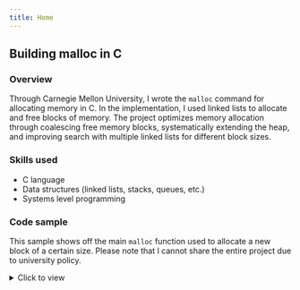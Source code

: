```yaml
---
title: Home
---
```


## Building malloc in C

### Overview

Through Carnegie Mellon University, I wrote the `malloc` command for allocating memory in C. In the implementation, I used linked lists to allocate and free blocks of memory. The project optimizes memory allocation through coalescing free memory blocks, systematically extending the heap, and improving search with multiple linked lists for different block sizes.

### Skills used
- C language
- Data structures (linked lists, stacks, queues, etc.)
- Systems level programming

### Code sample
This sample shows off the main `malloc` function used to allocate a new block of a certain size. Please note that I cannot share the entire project due to university policy. 

<details>
  <summary>Click to view</summary>
  <p>
    
  ```C
  void *malloc(size_t size) {

    dbg_requires(mm_checkheap(__LINE__));
    size_t asize;      // Adjusted block size
    size_t extendsize; // Amount to extend heap if no fit is found
    block_t *block;
    void *bp = NULL;

    // Initialize heap if it isn't initialized
    if (heap_start == NULL) {
        mm_init();
    }

    // Ignore spurious request
    if (size == 0) {
        dbg_ensures(mm_checkheap(__LINE__));
        return bp;
    }

    // Adjust block size to include header and to meet alignment requirements
    asize = round_up(size + wsize, dsize);
    if (asize < min_block_size) {
        asize = min_block_size;
    }

    // Search the free list for a fit
    block = find_fit(asize);
    // If no fit is found, request more memory, and then and place the block
    if (block == NULL) {
        // Always request at least chunksize
        extendsize = max(asize, chunksize);
        block = extend_heap(extendsize);
        // extend_heap returns an error
        if (block == NULL) {
            return bp;
        }
    }
                               
    // The block should be marked as free
    dbg_assert(!get_alloc(block));

    // Mark block as allocated
    size_t block_size = get_size(block);
    segList_remove(block);
    write_block(block, block_size, true, get_boundary(block));

    // change next block's boundary bit to reflect allocation change
    block_t *nextB = find_next(block);
    if (nextB != NULL && get_size(nextB) != 0) {
        write_block(nextB, get_size(nextB), get_alloc(nextB), true);
    }

    // Try to split the block if too large
    split_block(block, asize);
    bp = header_to_payload(block);
    dbg_ensures(mm_checkheap(__LINE__));
    return bp;
}
  ```
                               
</p>
</details>


